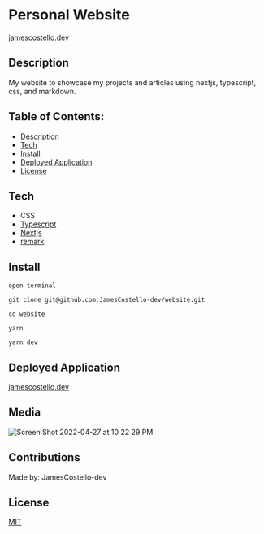 # Personal Website

[jamescostello.dev](https://jamescostello.dev)

## Description

My website to showcase my projects and articles using nextjs, typescript, css, and markdown.

## Table of Contents:

-   [Description](#description)
-   [Tech](#tech)
-   [Install](#install)
-   [Deployed Application](#deployed-application)
-   [License](#license)

## Tech

-   CSS
-   [Typescript](https://www.typescriptlang.org/)
-   [Nextjs](https://nextjs.org/)
-   [remark](https://github.com/remarkjs/remark)

## Install

`open terminal`

`git clone git@github.com:JamesCostello-dev/website.git`

`cd website`

`yarn`

`yarn dev`

## Deployed Application

[jamescostello.dev](https://jamescostello.dev)

## Media

![Screen Shot 2022-04-27 at 10 22 29 PM](https://user-images.githubusercontent.com/28774706/165681955-fec01e52-6e56-4c6a-a58e-315a3e3d3a47.png)

## Contributions

Made by: JamesCostello-dev

## License

[MIT](https://opensource.org/licenses/MIT)
